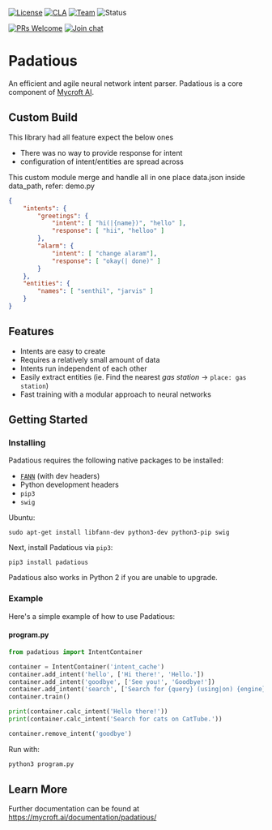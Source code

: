 [![License](https://img.shields.io/badge/License-Apache%202.0-blue.svg)](LICENSE.md) [![CLA](https://img.shields.io/badge/CLA%3F-Required-blue.svg)](https://mycroft.ai/cla) [![Team](https://img.shields.io/badge/Team-Mycroft_Core-violetblue.svg)](https://github.com/MycroftAI/contributors/blob/master/team/Mycroft%20Core.md) ![Status](https://img.shields.io/badge/-Production_ready-green.svg)

[![PRs Welcome](https://img.shields.io/badge/PRs-welcome-brightgreen.svg)](http://makeapullrequest.com)
[![Join chat](https://img.shields.io/badge/Mattermost-join_chat-brightgreen.svg)](https://chat.mycroft.ai/community/channels/machine-learning)

# Padatious

An efficient and agile neural network intent parser. Padatious is a core component of [Mycroft AI](https://mycroft.ai). 


## Custom Build

This library had all feature expect the below ones

 - There was no way to provide response for intent
 - configuration of intent/entities are spread across

This custom module merge and handle all in one place data.json inside data_path, refer: demo.py

```JSON
{
    "intents": {
        "greetings": {
            "intent": [ "hi(|{name})", "hello" ],
            "response": [ "hii", "helloo" ]
        },
        "alarm": {
            "intent": [ "change alaram"],
            "response": [ "okay(| done)" ]
        }
    },
    "entities": {
        "names": [ "senthil", "jarvis" ]
    }
}
```

## Features

 - Intents are easy to create
 - Requires a relatively small amount of data
 - Intents run independent of each other
 - Easily extract entities (ie. Find the nearest *gas station* -> `place: gas station`)
 - Fast training with a modular approach to neural networks

## Getting Started

### Installing

Padatious requires the following native packages to be installed:

 - [`FANN`][fann] (with dev headers)
 - Python development headers
 - `pip3`
 - `swig`

Ubuntu:

```
sudo apt-get install libfann-dev python3-dev python3-pip swig
```

Next, install Padatious via `pip3`:

```
pip3 install padatious
```
Padatious also works in Python 2 if you are unable to upgrade.


[fann]:https://github.com/libfann/fann

### Example

Here's a simple example of how to use Padatious:

#### program.py
```Python
from padatious import IntentContainer

container = IntentContainer('intent_cache')
container.add_intent('hello', ['Hi there!', 'Hello.'])
container.add_intent('goodbye', ['See you!', 'Goodbye!'])
container.add_intent('search', ['Search for {query} (using|on) {engine}.'])
container.train()

print(container.calc_intent('Hello there!'))
print(container.calc_intent('Search for cats on CatTube.'))

container.remove_intent('goodbye')
```

Run with:

```bash
python3 program.py
```

## Learn More

Further documentation can be found at https://mycroft.ai/documentation/padatious/
